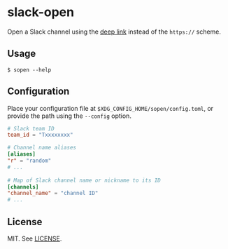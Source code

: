 # slack-open

Open a Slack channel using the [deep link](https://api.slack.com/reference/deep-linking#supported_URIs) instead of the `https://` scheme.

## Usage

```console
$ sopen --help
```

## Configuration

Place your configuration file at `$XDG_CONFIG_HOME/sopen/config.toml`, or provide the path using the `--config` option.

```toml
# Slack team ID
team_id = "Txxxxxxxx"

# Channel name aliases
[aliases]
"r" = "random"
# ...
 
# Map of Slack channel name or nickname to its ID
[channels]
"channel_name" = "channel ID"
# ...
```

## License

MIT. See [LICENSE](LICENSE).
